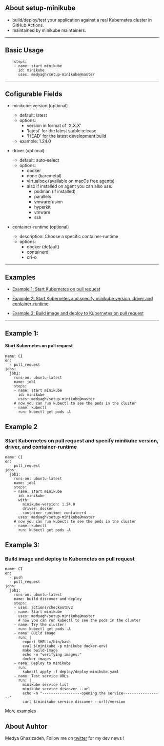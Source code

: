 
## About setup-minikube
- build/deploy/test your application against a real Kubernetes cluster in GitHub Actions.
- maintained by minikube maintainers. 

---
## Basic Usage
```
    steps:
    - name: start minikube
      id: minikube
      uses: medyagh/setup-minikube@master

```
---

## Cofigurable Fields
- minikube-version (optional)
  - default: latest
  - options: 
      - version in format of 'X.X.X'
      - 'latest' for the latest stable release
      - 'HEAD' for the latest development build
  - example: 1.24.0

- driver (optional)
  - default: auto-select
  - options: 
    - docker
    - none (baremetal)
    - virtualbox (available on macOs free agents)
    - also if installed on agent you can also use:
      - podman (if installed)
      - parallels 
      - vmwarefusion
      - hyperkit
      - vmware
      - ssh
- container-runtime (optional)
  - description: Choose a specific container-runtime
  - options: 
    - docker (default)
    - containerd
    - cri-o
---
## Examples
- [Example 1: Start Kubernetes on pull request](https://github.com/medyagh/setup-minikube#example-1)

- [Example 2: Start Kubernetes and specify minikube version, driver and container-runtime](https://github.com/medyagh/setup-minikube#example-2)

- [Example 3: Build image and deploy to Kubernetes on pull request](https://github.com/medyagh/setup-minikube#example-3)

---
## Example 1: 
#### Start Kubernetes on pull request

```
name: CI
on:
  - pull_request
jobs:
  job1:
    runs-on: ubuntu-latest
    name: job1
    steps:
    - name: start minikube
      id: minikube
      uses: medyagh/setup-minikube@master
    # now you can run kubectl to see the pods in the cluster
    - name: kubectl
      run: kubectl get pods -A
```

## Example 2
### Start Kubernetes on pull request and specify minikube version, driver, and container-runtime

```
name: CI
on:
  - pull_request
jobs:
  job1:
    runs-on: ubuntu-latest
    name: job1
    steps:
    - name: start minikube
      id: minikube
      with:
        minikube-version: 1.24.0
        driver: docker
        container-runtime: containerd
      uses: medyagh/setup-minikube@master
    # now you can run kubectl to see the pods in the cluster
    - name: kubectl
      run: kubectl get pods -A
```

## Example 3:
### Build image and deploy to Kubernetes on pull request
```
name: CI
on:
  - push
  - pull_request
jobs:
  job1:
    runs-on: ubuntu-latest
    name: build discover and deploy
    steps:
    - uses: actions/checkout@v2
    - name: Start minikube
      uses: medyagh/setup-minikube@master
      # now you can run kubectl to see the pods in the cluster
    - name: Try the cluster!
      run: kubectl get pods -A
    - name: Build image
      run: |
        export SHELL=/bin/bash
        eval $(minikube -p minikube docker-env)
        make build-image
        echo -n "verifying images:"
        docker images
    - name: Deploy to minikube
      run:
        kubectl apply -f deploy/deploy-minikube.yaml
    - name: Test service URLs
      run: |
        minikube service list
        minikube service discover --url
        echo -n "------------------opening the service------------------"
        curl $(minikube service discover --url)/version
```

[More examples](https://github.com/medyagh/setup-minikube/tree/master/examples)

## About Auhtor

Medya Ghazizadeh, Follow me on [twitter](https://twitter.com/medya_dev) for my dev news !
